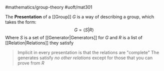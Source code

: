 #mathematics/group-theory #uoft/mat301 


The **Presentation** of a [[Group]] $G$ is a way of describing a group, which takes the form:
$$G=\langle S|R\rangle$$
Where $S$ is a set of [[Generator|Generators]] for $G$ and $R$ is a list of [[Relation|Relations]] they satisfy

> Implicit in every presentation is that the relations are "complete"
> 	The generates satisfy *no other relations* except for those that you can prove from $R$

